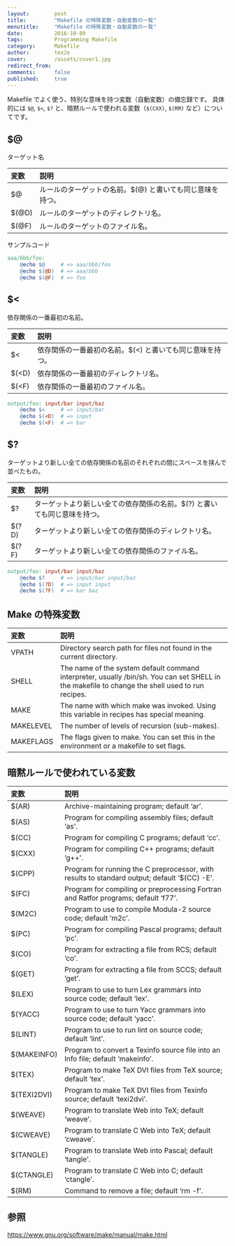 ```yaml
---
layout:        post
title:         "Makefile の特殊変数・自動変数の一覧"
menutitle:     "Makefile の特殊変数・自動変数の一覧"
date:          2016-10-09
tags:          Programming Makefile
category:      Makefile
author:        tex2e
cover:         /assets/cover1.jpg
redirect_from:
comments:      false
published:     true
---
```


Makefile でよく使う、特別な意味を持つ変数（自動変数）の備忘録です。
具体的には `$@`, `$<`, `$?` と、暗黙ルールで使われる変数（`$(CXX)`, `$(RM)` など）についてです。

## $@

ターゲット名

| 変数      | 説明
| :------- | :------------- |
| $@       | ルールのターゲットの名前。$(@) と書いても同じ意味を持つ。
| $(@D)    | ルールのターゲットのディレクトリ名。
| $(@F)    | ルールのターゲットのファイル名。

サンプルコード

```makefile
aaa/bbb/foo:
	@echo $@     # => aaa/bbb/foo
	@echo $(@D)  # => aaa/bbb
	@echo $(@F)  # => foo
```

## $<
依存関係の一番最初の名前。

| 変数      | 説明
| :------- | :------------- |
| $<       | 依存関係の一番最初の名前。$(<) と書いても同じ意味を持つ。
| $(<D)    | 依存関係の一番最初のディレクトリ名。
| $(<F)    | 依存関係の一番最初のファイル名。

```makefile
output/foo: input/bar input/baz
	@echo $<     # => input/bar
	@echo $(<D)  # => input
	@echo $(<F)  # => bar
```

## $?
ターゲットより新しい全ての依存関係の名前のそれぞれの間にスペースを挟んで並べたもの。

| 変数      | 説明
| :------- | :------------- |
| $?       | ターゲットより新しい全ての依存関係の名前。$(?) と書いても同じ意味を持つ。
| $(?D)    | ターゲットより新しい全ての依存関係のディレクトリ名。
| $(?F)    | ターゲットより新しい全ての依存関係のファイル名。

```makefile
output/foo: input/bar input/baz
	@echo $?     # => input/bar input/baz
	@echo $(?D)  # => input input
	@echo $(?F)  # => bar baz
```


## Make の特殊変数

| 変数     | 説明
| :------ | :------------- |
| VPATH   | Directory search path for files not found in the current directory.
| SHELL   | The name of the system default command interpreter, usually /bin/sh. You can set SHELL in the makefile to change the shell used to run recipes.
| MAKE    | The name with which make was invoked. Using this variable in recipes has special meaning.
| MAKELEVEL | The number of levels of recursion (sub-makes).
| MAKEFLAGS | The flags given to make. You can set this in the environment or a makefile to set flags.


## 暗黙ルールで使われている変数

| 変数     | 説明
| :------ | :------------- |
| $(AR)   | Archive-maintaining program; default ‘ar’.
| $(AS)   | Program for compiling assembly files; default ‘as’.
| $(CC)   | Program for compiling C programs; default ‘cc’.
| $(CXX)  | Program for compiling C++ programs; default ‘g++’.
| $(CPP)  | Program for running the C preprocessor, with results to standard output; default ‘$(CC) -E’.
| $(FC)   | Program for compiling or preprocessing Fortran and Ratfor programs; default ‘f77’.
| $(M2C)  | Program to use to compile Modula-2 source code; default ‘m2c’.
| $(PC)   | Program for compiling Pascal programs; default ‘pc’.
| $(CO)   | Program for extracting a file from RCS; default ‘co’.
| $(GET)  | Program for extracting a file from SCCS; default ‘get’.
| $(LEX)  | Program to use to turn Lex grammars into source code; default ‘lex’.
| $(YACC) | Program to use to turn Yacc grammars into source code; default ‘yacc’.
| $(LINT) | Program to use to run lint on source code; default ‘lint’.
| $(MAKEINFO) | Program to convert a Texinfo source file into an Info file; default ‘makeinfo’.
| $(TEX)      | Program to make TeX DVI files from TeX source; default ‘tex’.
| $(TEXI2DVI) | Program to make TeX DVI files from Texinfo source; default ‘texi2dvi’.
| $(WEAVE)    | Program to translate Web into TeX; default ‘weave’.
| $(CWEAVE)   | Program to translate C Web into TeX; default ‘cweave’.
| $(TANGLE)   | Program to translate Web into Pascal; default ‘tangle’.
| $(CTANGLE)  | Program to translate C Web into C; default ‘ctangle’.
| $(RM)   | Command to remove a file; default ‘rm -f’.


## 参照

https://www.gnu.org/software/make/manual/make.html

